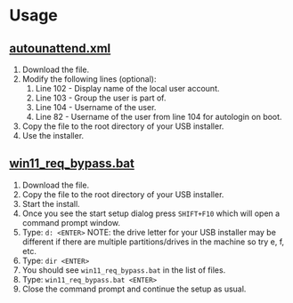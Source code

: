 # Usage

## [autounattend.xml](https://raw.githubusercontent.com/vicholz/windows_tools/main/install/autounattend.xml)

1. Download the file.
1. Modify the following lines (optional):
   1. Line 102 - Display name of the local user account.
   1. Line 103 - Group the user is part of.
   1. Line 104 -  Username of the user.
   1. Line 82 - Username of the user from line 104 for autologin on boot.
1. Copy the file to the root directory of your USB installer.
1. Use the installer.

## [win11_req_bypass.bat](https://raw.githubusercontent.com/vicholz/windows_tools/main/install/win11_req_bypass.bat)

1. Download the file.
1. Copy the file to the root directory of your USB installer.
1. Start the install.
1. Once you see the start setup dialog press `SHIFT+F10` which will open a command prompt window.
1. Type: `d: <ENTER>` NOTE: the drive letter for your USB installer may be different if there are multiple partitions/drives in the machine so try e, f, etc.
1. Type: `dir <ENTER>`
1. You should see `win11_req_bypass.bat` in the list of files.
1. Type: `win11_req_bypass.bat <ENTER>`
1. Close the command prompt and continue the setup as usual.
